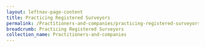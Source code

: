 ```yaml
---
layout: leftnav-page-content
title: Practicing Registered Surveyors
permalink: /Practitioners-and-companies/practicing-registered-surveyors/
breadcrumb: Practicing Registered Surveyors
collection_name: Practitioners-and-companies
---
```

